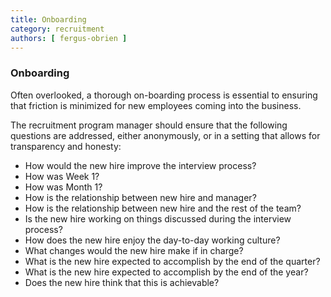 ```yaml
---
title: Onboarding
category: recruitment
authors: [ fergus-obrien ]
---
```

### Onboarding

Often overlooked, a thorough on-boarding process is essential to ensuring that friction is minimized for new employees coming into the business.

The recruitment program manager should ensure that the following questions are addressed, either anonymously, or in a setting that allows for transparency and honesty:
   - How would the new hire improve the interview process?
   - How was Week 1?
   - How was Month 1?
   - How is the relationship between new hire and manager?
   - How is the relationship between new hire and the rest of the team?
   - Is the new hire working on things discussed during the interview process?
   - How does the new hire enjoy the day-to-day working culture?
   - What changes would the new hire make if in charge?
   - What is the new hire expected to accomplish by the end of the quarter?
   - What is the new hire expected to accomplish by the end of the year?
   - Does the new hire think that this is achievable?
